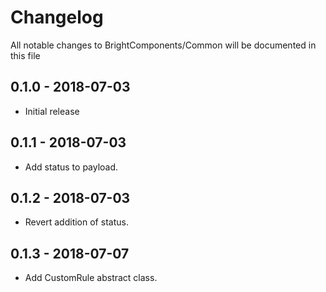 # Changelog

All notable changes to BrightComponents/Common will be documented in this file

## 0.1.0 - 2018-07-03

- Initial release

## 0.1.1 - 2018-07-03

- Add status to payload.

## 0.1.2 - 2018-07-03

- Revert addition of status.

## 0.1.3 - 2018-07-07

- Add CustomRule abstract class.
